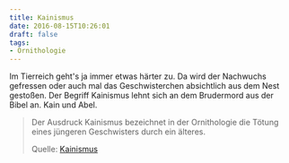 ```yaml
---
title: Kainismus
date: 2016-08-15T10:26:01
draft: false
tags:
- Ornithologie
---
```


Im Tierreich geht's ja immer etwas härter zu. Da wird der Nachwuchs
gefressen oder auch mal das Geschwisterchen absichtlich aus dem Nest
gestoßen. Der Begriff Kainismus lehnt sich an dem Brudermord aus der
Bibel an. Kain und Abel.

> Der Ausdruck Kainismus bezeichnet in der Ornithologie die Tötung eines
> jüngeren Geschwisters durch ein älteres.
>
> Quelle: [Kainismus](https://de.wikipedia.org/wiki/Kainismus)
